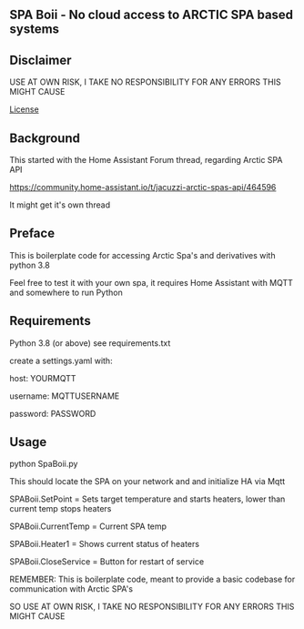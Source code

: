 ## SPA Boii - No cloud access to ARCTIC SPA based systems
## Disclaimer
USE AT OWN RISK, I TAKE NO RESPONSIBILITY FOR ANY ERRORS THIS MIGHT CAUSE

[License](License.md)

## Background 
This started with the Home Assistant Forum thread, regarding Arctic SPA API

https://community.home-assistant.io/t/jacuzzi-arctic-spas-api/464596

It might get it's own thread

## Preface

This is boilerplate code for accessing Arctic Spa's and derivatives with python 3.8

Feel free to test it with your own spa, it requires Home Assistant with MQTT and somewhere to run Python

## Requirements
Python 3.8 (or above)
see requirements.txt

create a settings.yaml with:

host: YOURMQTT

username: MQTTUSERNAME

password: PASSWORD

## Usage
python SpaBoii.py

This should locate the SPA on your network and and initialize HA via Mqtt


SPABoii.SetPoint = Sets target temperature and starts heaters, lower than current temp stops heaters

SPABoii.CurrentTemp = Current SPA temp

SPABoii.Heater1 = Shows current status of heaters

SPABoii.CloseService = Button for restart of service



REMEMBER: This is boilerplate code, meant to provide a basic codebase for communication with Arctic SPA's

SO USE AT OWN RISK, I TAKE NO RESPONSIBILITY FOR ANY ERRORS THIS MIGHT CAUSE




